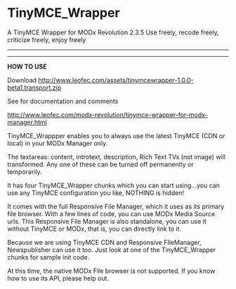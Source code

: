 # TinyMCE_Wrapper
A TinyMCE Wrapper for MODx Revolution 2.3.5
Use freely, recode freely, criticize freely, enjoy freely
________________________________________________________
________________________________________________________
**HOW TO USE**

Download http://www.leofec.com/assets/tinymcewrapper-1.0.0-beta1.transport.zip

See for documentation and comments

http://www.leofec.com/modx-revolution/tinymce-wrapper-for-modx-manager.html

TinyMCE_Wrappper enables you to always use the latest TinyMCE (CDN or local) in your MODx Manager only.

The textareas: content, introtext, description, Rich Text TVs (not image) will transformed.
Any one of these can be turned off permanently or temporarily.

It has four TinyMCE_Wrapper chunks which you can start using...you can use any TinyMCE configuration you like, NOTHING is hidden!

It comes with the full Responsive File Manager, which it uses as its primary file browser. With a few lines of code, you can use MODx Media Source urls.
This Responsive File Manager is also standalone, you can use it without TinyMCE or MODx, that is, you can directly link to it.

Because we are using TinyMCE CDN and Responsive FIleManager, Newspublisher can use it too.
Just look at one of the TinyMCE_Wrapper chunks for sample init code.

At this time, the native MODx File browser is not supported. If you know how to use its API, please help out.
